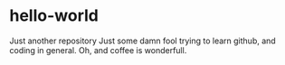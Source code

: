 # hello-world
Just another repository 
Just some damn fool trying to learn github, and coding in general. Oh, and coffee is wonderfull. 
